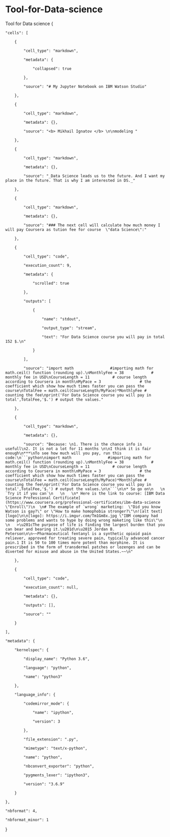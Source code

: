 # Tool-for-Data-science
Tool for Data science
{

    "cells": [

        {

            "cell_type": "markdown",

            "metadata": {

                "collapsed": true

            },

            "source": "# My Jupyter Notebook on IBM Watson Studio"

        },

        {

            "cell_type": "markdown",

            "metadata": {},

            "source": "<b> Mikhail Ignatov </b> \n\nmodeling "

        },

        {

            "cell_type": "markdown",

            "metadata": {},

            "source": "_Data Science leads us to the future. And I want my place in the future. That is why I am interested in DS._"

        },

        {

            "cell_type": "markdown",

            "metadata": {},

            "source": "### The next cell will calculate how much money I will pay Coursera as tution fee for course  \"data Science\":"

        },

        {

            "cell_type": "code",

            "execution_count": 9,

            "metadata": {

                "scrolled": true

            },

            "outputs": [

                {

                    "name": "stdout",

                    "output_type": "stream",

                    "text": "For Data Science course you will pay in total 152 $.\n"

                }

            ],

            "source": "import math                #importing math for math.ceil() function (rounding up).\nMonthlyFee = 38            # monthly fee in USD\nCourseLength = 11          # course length according to Coursera in month\nMyPace = 3                 # the coefficient which show how much times faster you can pass the course\nTotalFee = math.ceil(CourseLength/MyPace)*MonthlyFee # counting the fee\nprint('For Data Science course you will pay in total',TotalFee,'$.') # output the values."

        },

        {

            "cell_type": "markdown",

            "metadata": {},

            "source": "Because: \n1. There is the chance info is usefull\n2. It is not a lot for 11 months \n\nI think it is fair enough\n***\nTo see how much will you pay, run this code:\n```python\nimport math                #importing math for math.ceil() function (rounding up).\nMonthlyFee = 38            # monthly fee in USD\nCourseLength = 11          # course length according to Coursera in month\nMyPace = 3                 # the coefficient which show how much times faster you can pass the course\nTotalFee = math.ceil(CourseLength/MyPace)*MonthlyFee # counting the fee\nprint('For Data Science course you will pay in total',TotalFee,'$.') # output the values.\n\n```\n\n* So go on\n   \n   `Try it if you can`\n   \n   \n* Here is the link to course: [IBM Data Science Professional Certificate](https://www.coursera.org/professional-certificates/ibm-data-science \"Enroll\")\n  \n# The example of `wrong` marketing:  \"Did you know Watson is gay?\" or \"How to make homophobia stronger?\"\n![alt text][logo]\n\n[logo]: https://i.imgur.com/Tm1Gm8x.jpg \"IBM company had some problems and wants to hype by doing wrong maketing like this\"\n   \n   >\u201cThe purpose of life is finding the largest burden that you can bear and bearing it.\u201d\n\u2015 Jordan B. Peterson\n\n~~Pharmaceutical fentanyl is a synthetic opioid pain reliever, approved for treating severe pain, typically advanced cancer pain.1 It is 50 to 100 times more potent than morphine. It is prescribed in the form of transdermal patches or lozenges and can be diverted for misuse and abuse in the United States.~~\n"

        },

        {

            "cell_type": "code",

            "execution_count": null,

            "metadata": {},

            "outputs": [],

            "source": ""

        }

    ],

    "metadata": {

        "kernelspec": {

            "display_name": "Python 3.6",

            "language": "python",

            "name": "python3"

        },

        "language_info": {

            "codemirror_mode": {

                "name": "ipython",

                "version": 3

            },

            "file_extension": ".py",

            "mimetype": "text/x-python",

            "name": "python",

            "nbconvert_exporter": "python",

            "pygments_lexer": "ipython3",

            "version": "3.6.9"

        }

    },

    "nbformat": 4,

    "nbformat_minor": 1

}
